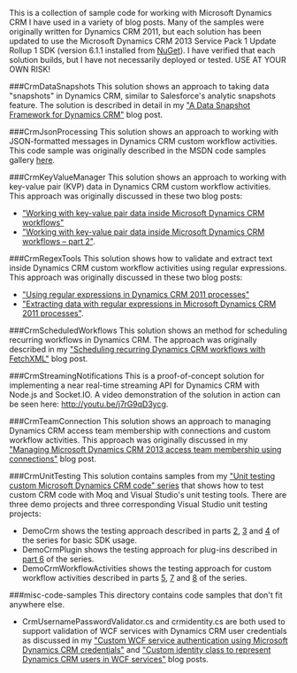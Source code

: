 This is a collection of sample code for working with Microsoft Dynamics CRM I have used in a variety of blog posts. Many of the samples were originally written for Dynamics CRM 2011, but each solution has been updated to use the Microsoft Dynamics CRM 2013 Service Pack 1 Update Rollup 1 SDK (version 6.1.1 installed from [NuGet](http://www.nuget.org/packages/Microsoft.CrmSdk.Workflow/6.1.1)). I have verified that each solution builds, but I have not necessarily deployed or tested. USE AT YOUR OWN RISK!

###CrmDataSnapshots
This solution shows an approach to taking data "snapshots" in Dynamics CRM, similar to Salesforce's analytic snapshots feature. The solution is described in detail in my ["A Data Snapshot Framework for Dynamics CRM"](http://www.alexanderdevelopment.net/post/2013/07/24/data-snapshot-framework-for-dynamics-crm) blog post. 

###CrmJsonProcessing
This solution shows an approach to working with JSON-formatted messages in Dynamics CRM custom workflow activities. This code sample was originally described in the MSDN code samples gallery [here](https://code.msdn.microsoft.com/Postingprocessing-JSON-in-396ead03). 

###CrmKeyValueManager
This solution shows an approach to working with key-value pair (KVP) data in Dynamics CRM custom workflow activities. This approach was originally discussed in these two blog posts:

- ["Working with key-value pair data inside Microsoft Dynamics CRM workflows"](http://h30507.www3.hp.com/t5/Applications-Services-Blog/Working-with-key-value-pair-data-inside-Microsoft-Dynamics-CRM/ba-p/152911)
- ["Working with key-value pair data inside Microsoft Dynamics CRM workflows – part 2"](http://h30507.www3.hp.com/t5/Applications-Services-Blog/Working-with-key-value-pair-data-inside-Microsoft-Dynamics-CRM/ba-p/153037).

###CrmRegexTools
This solution shows how to validate and extract text inside Dynamics CRM custom workflow activities using regular expressions. This approach was originally discussed in these two blog posts:

- ["Using regular expressions in Dynamics CRM 2011 processes"](http://h30507.www3.hp.com/t5/Applications-Services-Blog/Using-regular-expressions-in-Dynamics-CRM-2011-processes/ba-p/145437)
- ["Extracting data with regular expressions in Microsoft Dynamics CRM 2011 processes"](http://h30507.www3.hp.com/t5/Applications-Services-Blog/Extracting-data-with-regular-expressions-in-Microsoft-Dynamics/ba-p/145701).

###CrmScheduledWorkflows
This solution shows an method for scheduling recurring workflows in Dynamics CRM. The approach was originally described in my ["Scheduling recurring Dynamics CRM workflows with FetchXML"](http://www.alexanderdevelopment.net/post/2013/05/19/Scheduling-recurring-Dynamics-CRM-workflows-with-FetchXML) blog post.

###CrmStreamingNotifications
This is a proof-of-concept solution for implementing a near real-time streaming API for Dynamics CRM with Node.js and Socket.IO. A video demonstration of the solution in action can be seen here: http://youtu.be/j7rG9qD3ycg.

###CrmTeamConnection
This solution shows an approach to managing Dynamics CRM access team membership with connections and custom workflow activities. This approach was originally discussed in my ["Managing Microsoft Dynamics CRM 2013 access team membership using connections"](http://h30507.www3.hp.com/t5/Applications-Services-Blog/Managing-Microsoft-Dynamics-CRM-2013-access-team-membership/ba-p/152491) blog post.

###CrmUnitTesting
This solution contains samples from my ["Unit testing custom Microsoft Dynamics CRM code" series](http://h30507.www3.hp.com/t5/Applications-Services-Blog/Unit-testing-custom-Microsoft-Dynamics-CRM-code-Part-1/ba-p/147009) that shows how to test custom CRM code with Moq and Visual Studio's unit testing tools. There are three demo projects and three corresponding Visual Studio unit testing projects:

- DemoCrm shows the testing approach described in parts [2](http://h30507.www3.hp.com/t5/Applications-Services-Blog/Unit-testing-custom-Microsoft-Dynamics-CRM-code-Part-2/ba-p/147081), [3](http://h30507.www3.hp.com/t5/Applications-Services-Blog/Unit-testing-custom-Microsoft-Dynamics-CRM-code-Part-3/ba-p/147387) and [4](http://h30507.www3.hp.com/t5/Applications-Services-Blog/Unit-testing-custom-Microsoft-Dynamics-CRM-code-Part-4/ba-p/147611) of the series for basic SDK usage.
- DemoCrmPlugin shows the testing approach for plug-ins described in [part 6](http://h30507.www3.hp.com/t5/Applications-Services-Blog/Unit-testing-custom-Microsoft-Dynamics-CRM-Code-Part-6/ba-p/148219) of the series.
- DemoCrmWorkflowActivities shows the testing approach for custom workflow activities described in parts [5](http://h30507.www3.hp.com/t5/Applications-Services-Blog/Unit-testing-custom-Microsoft-Dynamics-CRM-Code-Part-5/ba-p/147873), [7](http://h30507.www3.hp.com/t5/Applications-Services-Blog/Unit-testing-custom-Microsoft-Dynamics-CRM-Code-Part-7/ba-p/148385) and [8](http://h30507.www3.hp.com/t5/Applications-Services-Blog/Unit-testing-custom-Microsoft-Dynamics-CRM-code-Part-8/ba-p/148395) of the series.

###misc-code-samples
This directory contains code samples that don't fit anywhere else.
- CrmUsernamePasswordValidator.cs and crmidentity.cs are both used to support validation of WCF services with Dynamics CRM user credentials as discussed in my ["Custom WCF service authentication using Microsoft Dynamics CRM credentials"](http://h30507.www3.hp.com/t5/Applications-Services-Blog/Custom-WCF-service-authentication-using-Microsoft-Dynamics-CRM/ba-p/143465) and ["Custom identity class to represent Dynamics CRM users in WCF services"](http://h30507.www3.hp.com/t5/Applications-Services-Blog/Custom-identity-class-to-represent-Dynamics-CRM-users-in-WCF/ba-p/144925) blog posts.

